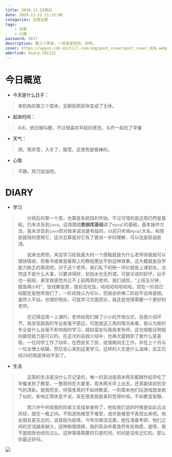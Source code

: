 ```yaml
---
title: 2020.11.22周记
date: 2020-11-22 11:15:08
categories: 日常记录
tags:
	- 日常
	- 心情
password: 5817
description: 第三个周末，一切会变好的，对吧。
cover: https://upyun-cdn.mistill.com/img/post_cover/post_cover_026.webp
abbrlink: diary-201122
---
```


# 今日概览

- 今天是什么日子：

> 来机构的第三个周末，无聊到把双休变成了无休。

- 起床时间：

> 8点，依旧被叫醒，不过很喜欢早起的感觉，与乔一起吃了早餐

- 天气：

> 阴，雨夹雪，入冬了，飘雪，这景色是极棒的。

- 心情

> 平静。努力加油吧。

# DIARY

- 学习

> &emsp;&emsp;分班后的第一个周，也算是系统班的开始，不过可惜的是这周仍然是基础，仍未涉及到`java`。这周围绕**数据库基础**讲了`mysql`的基础，基本操作方法，虽未涉及到`java`但对我来说总是有益的。以前只听闻`mysql`大名，和按部就班的使用它，这次总算是对它有了更进一步的理解，可以说是获益匪浅。
>
> &emsp;&emsp;说来也奇怪，来这学习给我最大的一个感触就是为什么老师讲我就可以很快吸收，但看书或者是看网上的教程便达不到这种效果。这大概就是自学能力缺乏的表现吧。对于这个老师，我们私下的统一评价就是上课划水，当然这不是什么大事，只要讲得好，划划水也无所谓，可是论讲的好坏，似乎也一般般，甚至我感觉并比不上前两周的老师。我们调侃，“上班五分钟，摸鱼两小时”，饭钱撕饭票，提前去吃饭，哈哈哈哈哈哈哈。现在一阶段已经敲定是她带我们了，一阶段我认为可以，但我会祈祷二阶段不会再是她，虽然人不凶，也很好相处，可就学习方面而论，我还是觉得需要一个更好的老师。
>
> &emsp;&emsp;还记得这周一上课时，老师给我们做了小小的开班仪式，自我介绍环节，我发现就我的专业是毫不搭边，可是就这三周的情况来看，我认为我的专业是什么丝毫不影响我的学习，就如室友叫我我老导师，这也很能证明我的接受能力是可以的。在这次的自我介绍中，也再次震撼到了我什么是差距，一位同学工作了四年，在西安买了房，疫情期间无工作，并在上个月与一位女博士结婚，然后安心来到这里学习，这样的人生是什么滋味，反正已经24的我是体验不到了。



- 生活

> &emsp;&emsp;这周的生活是没什么可记录的，唯一的变动是周末两天都跟乔起早吃了早餐来到了教室，一整周待在大厦里，周末两天早上出去，还真能体验到空气的清新。就我而言，待宿舍真的不如待教室，一到周末他们玩游戏就发疯了似的，影响正常休息不说，呆在宿舍我是真的觉得吵闹，不如教室安静。
>
> &emsp;&emsp;周六中午听闻我的同桌又变成单身狗了，他给我们说的时候是如此云淡风轻，就在一晚之间。不知道他难受不难受，或许是难受不表现出来吧。他女朋友是东北的，说是因为疫情，今年压根没见面，她在准备考研，他们之间的交流越来越少，这种剧情措辞，我的耳朵听着竟然有些熟悉。是呀，我不是刚刚也经历过么，这种事情需要的只是时间，时间是没有记忆的。那么你最近好吗。

![](https://upyun-cdn.mistill.com/img/post_img/post_img_014.jpeg)